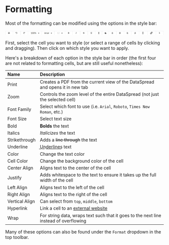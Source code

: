 # Formatting

Most of the formatting can be modified using the options in the style bar:

![](.gitbook/assets/image%20%2816%29.png)

First, select the cell you want to style \(or select a range of cells by clicking and dragging\). Then click on which style you want to apply.

Here's a breakdown of each option in the style bar in order \(the first four are not related to formatting cells, but are still useful nonetheless\):

| Name | Description |
| :--- | :--- |
| Print | Creates a PDF from the current view of the DataSpread and opens it in new tab |
| Zoom | Controls the zoom level of the entire DataSpread \(not just the selected cell\) |
| Font Family | Select which font to use \(i.e. `Arial`, `Roboto`, `Times New Roman`, etc.\) |
| Font Size | Select text size |
| Bold | **Bolds** the text |
| Italics | _Italicizes_ the text |
| Strikethrough | Adds a ~~line through~~ the text |
| Underline | U͟n͟d͟e͟r͟l͟i͟n͟e͟s͟ text |
| Color | Change the text color |
| Cell Color | Change the background color of the cell |
| Center Align | Aligns text to the center of the cell |
| Justify | Adds whitespace to the text to ensure it takes up the full width of the cell |
| Left Align | Aligns text to the left of the cell |
| Right Align | Aligns text to the right of the cell |
| Vertical Align | Can select from `top`, `middle`, `bottom` |
| Hyperlink | Link a cell to an [external website](https://example.com) |
| Wrap | For string data, wraps text such that it goes to the next line instead of overflowing |

Many of these options can also be found under the `Format` dropdown in the top toolbar.

